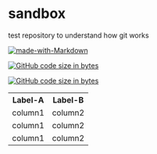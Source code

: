sandbox
=======

test repository to understand how git works




[![made-with-Markdown](https://img.shields.io/badge/Made%20with-Markdown-1f425f.svg)](http://commonmark.org)




[![GitHub code size in bytes](https://img.shields.io/github/languages/code-size/badges/shields.svg?style=flat-square)](https://api.github.com/repos/tcmj/tcmj-pug-enums)



[![GitHub code size in bytes](https://img.shields.io/github/languages/code-size/badges/shields.svg?style=flat-square)](https://api.github.com/repos/tcmj/pugproductions)




<table>
  <tr>
    <th>Label-A</th>
    <th>Label-B</th>
  </tr>
   <tr>
    <td>column1</td>
    <td>column2</td>
  </tr>
  <tr>
    <td>column1</td>
    <td>column2</td>
  </tr>
   <tr>
    <td>column1</td>
    <td>column2</td>
  </tr>
</table>

